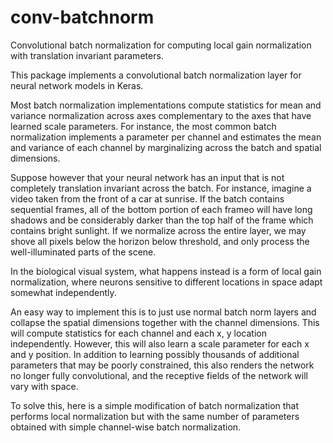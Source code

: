 # conv-batchnorm
Convolutional batch normalization for computing local gain normalization with translation invariant parameters.

This package implements a convolutional batch normalization layer for neural network models in Keras.

Most batch normalization implementations compute statistics for mean and variance normalization across axes 
complementary to the axes that have learned scale parameters. For instance, the most common batch normalization
implements a parameter per channel and estimates the mean and variance of each channel by marginalizing across
the batch and spatial dimensions.

Suppose however that your neural network has an input that is not completely translation invariant across the batch.
For instance, imagine a video taken from the front of a car at sunrise. If the batch contains sequential frames,
all of the bottom portion of each frameo will have long shadows and be considerably darker than the top half of the
frame which contains bright sunlight. If we normalize across the entire layer, we may shove all pixels below the
horizon below threshold, and only process the well-illuminated parts of the scene.

In the biological visual system, what happens instead is a form of local gain normalization, where neurons sensitive
to different locations in space adapt somewhat independently.

An easy way to implement this is to just use normal batch norm layers and collapse the spatial dimensions together
with the channel dimensions. This will compute statistics for each channel and each x, y location independently.
However, this will also learn a scale parameter for each x and y position. In addition to learning possibly
thousands of additional parameters that may be poorly constrained, this also renders the network no longer
fully convolutional, and the receptive fields of the network will vary with space.

To solve this, here is a simple modification of batch normalization that performs local normalization but with
the same number of parameters obtained with simple channel-wise batch normalization.
